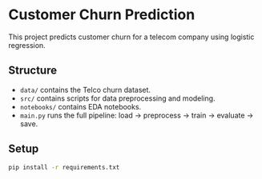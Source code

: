 # Customer Churn Prediction

This project predicts customer churn for a telecom company using logistic regression.

## Structure

- `data/` contains the Telco churn dataset.
- `src/` contains scripts for data preprocessing and modeling.
- `notebooks/` contains EDA notebooks.
- `main.py` runs the full pipeline: load → preprocess → train → evaluate → save.

## Setup

```bash
pip install -r requirements.txt
